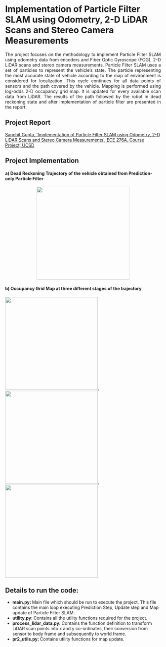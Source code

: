 # Implementation of Particle Filter SLAM using Odometry, 2-D LiDAR Scans and Stereo Camera Measurements 

<p align="justify">
The project focuses on the methodology to implement Particle Filter SLAM using odometry data from encoders and Fiber Optic Gyroscope (FOG), 2-D LiDAR scans and stereo camera measurements. Particle Filter SLAM uses a set of particles to represent the vehicle’s state. The particle representing the most accurate state of vehicle according to the map of environment is considered for localization. This cycle continues for all data points of sensors and the path covered by the vehicle. Mapping is performed using log-odds 2-D occupancy grid map. It is updated for every available scan data from LiDAR. The results of the path followed by the robot in dead reckoning state and after implementation of particle filter are presented in the report.
</p>

## Project Report
[Sanchit Gupta, 'Implementation of Particle Filter SLAM using Odometry, 2-D LiDAR Scans and Stereo Camera Measurements', ECE 276A, Course Project, UCSD](https://github.com/sanchit3103/slam/blob/main/particle_filter_slam/Report.pdf)

## Project Implementation

#### a) Dead Reckoning Trajectory of the vehicle obtained from Prediction-only Particle Filter

<p align="center">
  
  <img src = "https://user-images.githubusercontent.com/4907348/209096203-644aa952-5c44-4da4-90ba-b357cbc96788.png" height="300"/>
  
</p>

#### b) Occupancy Grid Map at three different stages of the trajectory

<p align="center">
  
  <img src = "https://user-images.githubusercontent.com/4907348/209097004-d0bbbc21-d8c0-467d-94fa-816b2ea48e71.jpg" height="300"/>, &nbsp;&nbsp; <img src = "https://user-images.githubusercontent.com/4907348/209097081-3bd9c06f-210a-4d8c-8ad1-3954eae12069.jpg" height="300"/>, &nbsp;&nbsp; <img src = "https://user-images.githubusercontent.com/4907348/209097136-081fbce2-9a26-4f3b-9834-f3b757ec28e5.jpg" height="300"/> 
  
</p>

## Details to run the code:

* <b> main.py: </b> Main file which should be run to execute the project. This file contains the main loop executing Prediction Step, Update step and Map update of Particle Filter SLAM.
* <b> utility.py: </b> Contains all the utility functions required for the project.
* <b> process_lidar_data.py: </b> Contains the function definition to transform LiDAR scan points into x and y co-ordinates, their conversion from sensor to body frame and subsequently to world frame.
* <b> pr2_utils.py: </b> Contains utility functions for map update.

